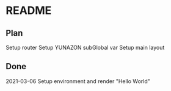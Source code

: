 # README

## Plan

Setup router
Setup YUNAZON subGlobal var
Setup main layout

## Done

2021-03-06 Setup environment and render "Hello World"
